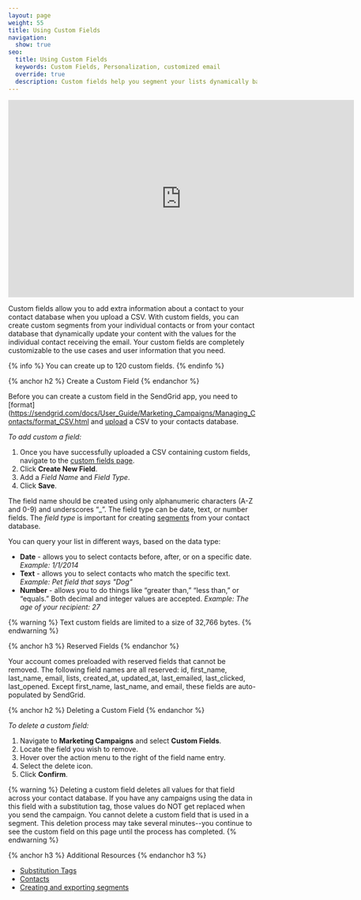```yaml
---
layout: page
weight: 55
title: Using Custom Fields
navigation:
  show: true
seo: 
  title: Using Custom Fields
  keywords: Custom Fields, Personalization, customized email
  override: true
  description: Custom fields help you segment your lists dynamically based on your user information.
---
```


<iframe src="https://player.vimeo.com/video/120709155" width="700" height="400" frameborder="0" webkitallowfullscreen mozallowfullscreen allowfullscreen></iframe>

Custom fields allow you to add extra information about a contact to your contact database when you upload a CSV. With custom fields, you can create custom segments from your individual contacts or from your contact database that dynamically update your content with the values for the individual contact receiving the email. Your custom fields are completely customizable to the use cases and user information that you need.

{% info %}
You can create up to 120 custom fields.
{% endinfo %}

{% anchor h2 %}
Create a Custom Field
{% endanchor %}

Before you can create a custom field in the SendGrid app, you need to [format](https://sendgrid.com/docs/User_Guide/Marketing_Campaigns/Managing_Contacts/format_CSV.html and [upload](https://sendgrid.com/docs/User_Guide/Marketing_Campaigns/Managing_Contacts_contacts.html#-Uploading-a-CSV) a CSV to your contacts database. 

*To add custom a field:* 

1. Once you have successfully uploaded a CSV containing custom fields, navigate to the [custom fields page]({{site.marketing_campaigns_url}}/custom_fields).  
1. Click **Create New Field**. 
1. Add a *Field Name* and *Field Type*. 
1. Click **Save**. 

The field name should be created using only alphanumeric characters (A-Z and 0-9) and underscores “_”. The field type can
be date, text, or number fields. The *field type* is important for creating [segments](https://sendgrid.com/docs/User_Guide/Marketing_Campaigns/Managing_Contacts_lists.html) from your contact
database. 

You can query your list in different ways, based on the data type:

* **Date** - allows you to select contacts before, after, or on a specific date. *Example: 1/1/2014*
* **Text** - allows you to select contacts who match the specific text. *Example: Pet field that says "Dog"*
* **Number** - allows you to do things like “greater than,” “less than,” or “equals.” Both decimal and integer values are accepted. *Example: The age of your recipient: 27*

{% warning %}
Text custom fields are limited to a size of 32,766 bytes.
{% endwarning %}

{% anchor h3 %}
Reserved Fields
{% endanchor %}

Your account comes preloaded with reserved fields that cannot be removed. The following field names are all reserved: id, first_name, last_name, email, lists, created_at, updated_at, last_emailed, last_clicked, last_opened. Except first_name, last_name, and email, these fields are auto-populated by SendGrid. 

{% anchor h2 %}
Deleting a Custom Field
{% endanchor %}

*To delete a custom field:*

1. Navigate to **Marketing Campaigns** and select **Custom Fields**.
1. Locate the field you wish to remove.
1. Hover over the action menu to the right of the field name entry.
1. Select the delete icon. 
1. Click **Confirm**.

{% warning %}
Deleting a custom field deletes all values for that field across your contact database. If you have any campaigns using the data in this field with a substitution tag, those values do NOT get replaced when you send the campaign. You cannot delete a custom field that is used in a segment. This deletion process may take several minutes--you continue to see the custom field on this page until the process has completed.
{% endwarning %}

{% anchor h3 %}
Additional Resources
{% endanchor h3 %}

- [Substitution Tags](https://sendgrid.com/docs/User_Guide/Marketing_Campaigns/editor.html#-Using-Substitution-Tags)
- [Contacts](https://sendgrid.com/docs/User_Guide/Marketing_Campaigns/Managing_Contacts/contacts.html)
- [Creating and exporting segments](https://sendgrid.com/docs/User_Guide/Marketing_Campaigns/Managing_Contacts/lists.html)

